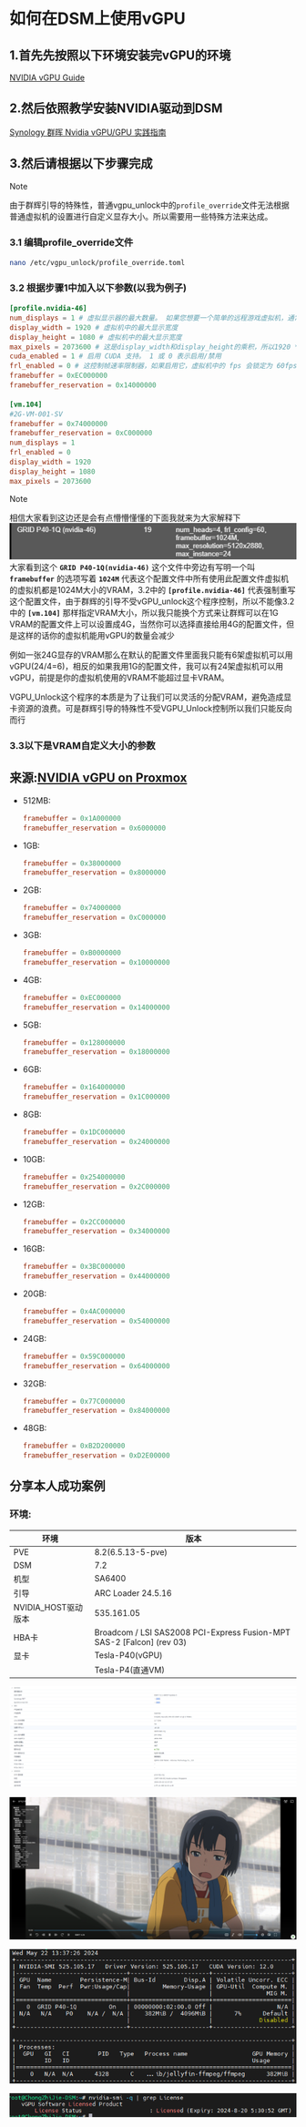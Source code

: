 # 如何在DSM上使用vGPU

## 1.首先先按照以下环境安装完vGPU的环境
[NVIDIA vGPU Guide](https://gitlab.com/polloloco/vgpu-proxmox)

## 2.然后依照教学安装NVIDIA驱动到DSM
[Synology 群晖 Nvidia vGPU/GPU 实践指南](https://blog.kkk.rs/archives/12)

## 3.然后请根据以下步骤完成

>[!Note]
> 由于群辉引导的特殊性，普通vgpu_unlock中的`profile_override`文件无法根据普通虚拟机的设置进行自定义显存大小。所以需要用一些特殊方法来达成。

### 3.1 编辑profile_override文件
```bash
nano /etc/vgpu_unlock/profile_override.toml
```

### 3.2 根据步骤1中加入以下参数(以我为例子)
```toml
[profile.nvidia-46]
num_displays = 1 # 虚拟显示器的最大数量。 如果您想要一个简单的远程游戏虚拟机，通常为 1
display_width = 1920 # 虚拟机中的最大显示宽度
display_height = 1080 # 虚拟机中的最大显示宽度
max_pixels = 2073600 # 这是display_width和display_height的乘积，所以1920 * 1080 = 2073600
cuda_enabled = 1 # 启用 CUDA 支持。 1 或 0 表示启用/禁用
frl_enabled = 0 # 这控制帧速率限制器，如果启用它，虚拟机中的 fps 会锁定为 60fps。 1 或 0 表示启用/禁用
framebuffer = 0xEC000000
framebuffer_reservation = 0x14000000

[vm.104]
#2G-VM-001-SV
framebuffer = 0x74000000
framebuffer_reservation = 0xC000000
num_displays = 1
frl_enabled = 0
display_width = 1920
display_height = 1080
max_pixels = 2073600
```

>[!Note]
> 相信大家看到这边还是会有点懵懵懂懂的下面我就来为大家解释下
> ![](image.png)<br>
> 大家看到这个 **`GRID P40-1Q(nvidia-46)`** 这个文件中旁边有写明一个叫 **`framebuffer`** 的选项写着 **`1024M`** 代表这个配置文件中所有使用此配置文件虚拟机的虚拟机都是1024M大小的VRAM，3.2中的 **`[profile.nvidia-46]`** 代表强制重写这个配置文件，由于群辉的引导不受vGPU_unlock这个程序控制，所以不能像3.2中的 **`[vm.104]`** 那样指定VRAM大小，所以我只能换个方式来让群辉可以在1G VRAM的配置文件上可以设置成4G，当然你可以选择直接给用4G的配置文件，但是这样的话你的虚拟机能用vGPU的数量会减少
>
> 例如一张24G显存的VRAM那么在默认的配置文件里面我只能有6架虚拟机可以用vGPU(24/4=6)，相反的如果我用1G的配置文件，我可以有24架虚拟机可以用vGPU，前提是你的虚拟机使用的VRAM不能超过显卡VRAM。
>
> VGPU_Unlock这个程序的本质是为了让我们可以灵活的分配VRAM，避免造成显卡资源的浪费。可是群辉引导的特殊性不受VGPU_Unlock控制所以我们只能反向而行

### 3.3以下是VRAM自定义大小的参数
## 来源:[NVIDIA vGPU on Proxmox](https://gitlab.com/polloloco/vgpu-proxmox/-/tree/master?ref_type=heads)
- 512MB:
  ```toml
  framebuffer = 0x1A000000
  framebuffer_reservation = 0x6000000
  ```
- 1GB:
  ```toml
  framebuffer = 0x38000000
  framebuffer_reservation = 0x8000000
  ```
- 2GB:
  ```toml
  framebuffer = 0x74000000
  framebuffer_reservation = 0xC000000
  ```
- 3GB:
  ```toml
  framebuffer = 0xB0000000
  framebuffer_reservation = 0x10000000
  ```
- 4GB:
  ```toml
  framebuffer = 0xEC000000
  framebuffer_reservation = 0x14000000
  ```
- 5GB:
  ```toml
  framebuffer = 0x128000000
  framebuffer_reservation = 0x18000000
  ```
- 6GB:
  ```toml
  framebuffer = 0x164000000
  framebuffer_reservation = 0x1C000000
  ```
- 8GB:
  ```toml
  framebuffer = 0x1DC000000
  framebuffer_reservation = 0x24000000
  ```
- 10GB:
  ```toml
  framebuffer = 0x254000000
  framebuffer_reservation = 0x2C000000
  ```
- 12GB:
  ```toml
  framebuffer = 0x2CC000000
  framebuffer_reservation = 0x34000000
  ```
- 16GB:
  ```toml
  framebuffer = 0x3BC000000
  framebuffer_reservation = 0x44000000
  ```
- 20GB:
  ```toml
  framebuffer = 0x4AC000000
  framebuffer_reservation = 0x54000000
  ```
- 24GB:
  ```toml
  framebuffer = 0x59C000000
  framebuffer_reservation = 0x64000000
  ```
- 32GB:
  ```toml
  framebuffer = 0x77C000000
  framebuffer_reservation = 0x84000000
  ```
- 48GB:
  ```toml
  framebuffer = 0xB2D200000
  framebuffer_reservation = 0xD2E00000
  ```

## 分享本人成功案例
### 环境:
| 环境 |  版本   |
|-----|---------|
| PVE | 8.2(6.5.13-5-pve) |
| DSM | 7.2     |
| 机型 |SA6400   |
| 引导 |ARC Loader 24.5.16|
|NVIDIA_HOST驱动版本|535.161.05|
|HBA卡|Broadcom / LSI SAS2008 PCI-Express Fusion-MPT SAS-2 [Falcon] (rev 03)|
|显卡|Tesla-P40(vGPU)|
|   |Tesla-P4(直通VM)|

![alt text](image-1.png)

![alt text](image-2.png)

![alt text](image-3.png)

![alt text](image-4.png)